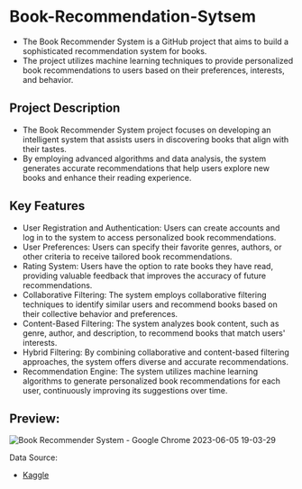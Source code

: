 # Book-Recommendation-Sytsem
- The Book Recommender System is a GitHub project that aims to build a sophisticated recommendation system for books. 
- The project utilizes machine learning techniques to provide personalized book recommendations to users based on their preferences, interests, and behavior.

## Project Description
- The Book Recommender System project focuses on developing an intelligent system that assists users in discovering books that align with their tastes.
-  By employing advanced algorithms and data analysis, the system generates accurate recommendations that help users explore new books and enhance their reading experience.

## Key Features
- User Registration and Authentication: Users can create accounts and log in to the system to access personalized book recommendations.
- User Preferences: Users can specify their favorite genres, authors, or other criteria to receive tailored book recommendations.
- Rating System: Users have the option to rate books they have read, providing valuable feedback that improves the accuracy of future recommendations.
- Collaborative Filtering: The system employs collaborative filtering techniques to identify similar users and recommend books based on their collective behavior and preferences.
- Content-Based Filtering: The system analyzes book content, such as genre, author, and description, to recommend books that match users' interests.
- Hybrid Filtering: By combining collaborative and content-based filtering approaches, the system offers diverse and accurate recommendations.
- Recommendation Engine: The system utilizes machine learning algorithms to generate personalized book recommendations for each user, continuously improving its suggestions over time.

## Preview:
![Book Recommender System - Google Chrome 2023-06-05 19-03-29](https://github.com/VaibhavGhorpade1999/Recommandation_System_Book/assets/115491376/739c0d2e-a867-424e-aad2-22fbaccef2ab)


Data Source:
- [Kaggle](https://www.kaggle.com/datasets/arashnic/book-recommendation-dataset)
